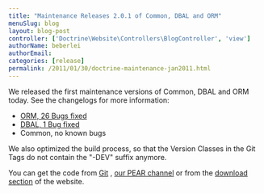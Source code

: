 ```yaml
---
title: "Maintenance Releases 2.0.1 of Common, DBAL and ORM"
menuSlug: blog
layout: blog-post
controller: ['Doctrine\Website\Controllers\BlogController', 'view']
authorName: beberlei
authorEmail:
categories: [release]
permalink: /2011/01/30/doctrine-maintenance-jan2011.html
---
```

We released the first maintenance versions of Common, DBAL and ORM
today. See the changelogs for more information:

-   [ORM, 26 Bugs
    fixed](http://www.doctrine-project.org/jira/browse/DDC/fixforversion/10114)
-   [DBAL, 1 Bug
    fixed](http://www.doctrine-project.org/jira/browse/DBAL/fixforversion/10115)
-   Common, no known bugs

We also optimized the build process, so that the Version Classes in the
Git Tags do not contain the "-DEV" suffix anymore.

You can get the code from [Git](http://github.com/doctrine) , [our PEAR
channel](http://pear.doctrine-project.org) or from the [download
section](http://www.doctrine-project.org/projects) of the website.
